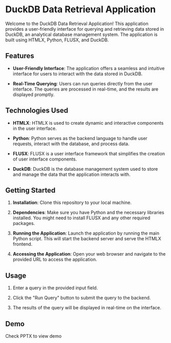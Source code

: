 # DuckDB Data Retrieval Application

Welcome to the DuckDB Data Retrieval Application! This application provides a user-friendly interface for querying and retrieving data stored in DuckDB, an analytical database management system. The application is built using HTMLX, Python, FLUSX, and DuckDB.

## Features

- **User-Friendly Interface**: The application offers a seamless and intuitive interface for users to interact with the data stored in DuckDB.

- **Real-Time Querying**: Users can run queries directly from the user interface. The queries are processed in real-time, and the results are displayed promptly.

## Technologies Used

- **HTMLX**: HTMLX is used to create dynamic and interactive components in the user interface.

- **Python**: Python serves as the backend language to handle user requests, interact with the database, and process data.

- **FLUSX**: FLUSX is a user interface framework that simplifies the creation of user interface components.

- **DuckDB**: DuckDB is the database management system used to store and manage the data that the application interacts with.

## Getting Started

1. **Installation**: Clone this repository to your local machine.

2. **Dependencies**: Make sure you have Python and the necessary libraries installed. You might need to install FLUSX and any other required packages.

3. **Running the Application**: Launch the application by running the main Python script. This will start the backend server and serve the HTMLX frontend.

4. **Accessing the Application**: Open your web browser and navigate to the provided URL to access the application.

## Usage

1. Enter a query in the provided input field.

2. Click the "Run Query" button to submit the query to the backend.

3. The results of the query will be displayed in real-time on the interface.

## Demo

Check PPTX to view demo